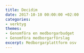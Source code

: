 ```yaml
---
title: Decidim
date: 2017-10-10 00:00:00 +02:00
categories:
- verktyg
themes:
- Genomföra en medborgarbudget
- Genomföra medborgarförslag
excerpt: Medborgarplattform osv
---
```


